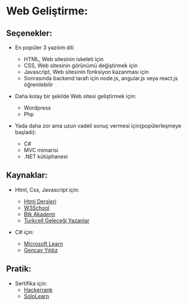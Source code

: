 
# Web Geliştirme:


## Seçenekler:

 - En popüler 3 yazılım dili 
   - HTML, Web sitesinin iskeleti için
   - CSS,  Web sitesinin görünümü değiştirmek için
   - Javascript, Web sitesinin fonksiyon kazanması için
   - Sonrasında backend tarafı için node.js, angular.js veya react.js öğrenilebilir

 - Daha kolay bir şekilde Web sitesi geliştirmek için:
   - Wordpress
   - Php

 - Yada daha zor ama uzun vadeli sonuç vermesi için(popülerleşmeye başladı):
   - C#
   - MVC mimarisi
   - .NET kütüphanesi

 ## Kaynaklar:
 
  - Html, Css, Javascript için:
    - [Html Dersleri](https://www.htmldersleri.org/)
    - [W3School](https://www.w3schools.com/html/default.asp)
    - [Btk Akademi](https://www.btkakademi.gov.tr/)
    - [Turkcell Geleceği Yazanlar](https://gelecegiyazanlar.turkcell.com.tr/)
    
  - C# için:
    - [Microsoft Learn](https://learn.microsoft.com/tr-tr/training/paths/csharp-first-steps/)
    - [Gencay Yıldız](https://www.youtube.com/@GencayYildiz/playlists)
    
    
    
  ## Pratik:
  - Sertifika için:
    - [Hackerrank](https://www.hackerrank.com/)
    - [SoloLearn](https://play.google.com/store/apps/details?id=com.sololearn&hl=en&gl=US&pli=1)
  
